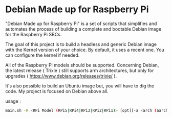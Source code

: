 # Debian Made up for Raspberry Pi
"Debian Made up for Raspberry Pi" is a set of scripts that simplifies and automates the process of building a complete and bootable Debian image for the Raspberry Pi SBCs.
 
The goal of this project is to build a headless and generic Debian image with the Kernel version of your choice. By default, it uses a recent one. You can configure the kernel if needed.
 
All of the Raspberry Pi models should be supported. Concerning Debian, the latest release ( Trixie ) still supports arm architectures, but only for upgrades ( https://www.debian.org/releases/trixie/ ). 

It's also possible to build an Ubuntu image but, you will have to dig the code. My project is focused on Debian above all.

usage :
```bash
main.sh -R <RPi Model (RPi5|RPi4|RPi3|RPi2|RPi1)> [opt][-a <arch (aarch64|armhf)> -c <enable kernel conf> -x <enable img compression>]
```

